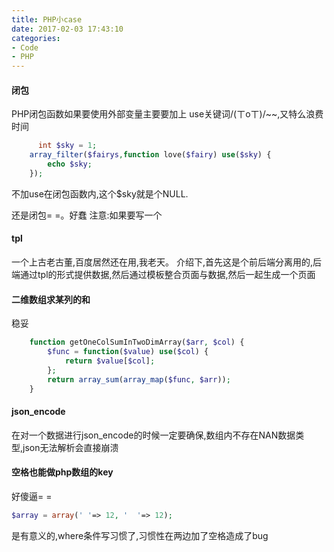 ```yaml
---
title: PHP小case
date: 2017-02-03 17:43:10
categories: 
- Code
- PHP
---
```

#### 闭包
PHP闭包函数如果要使用外部变量主要要加上 use关键词/(ㄒoㄒ)/~~,又特么浪费时间
```PHP
      int $sky = 1;
    array_filter($fairys,function love($fairy) use($sky) {
        echo $sky;
    });
```
不加use在闭包函数内,这个$sky就是个NULL.

还是闭包= =。好蠢 
注意:如果要写一个

#### tpl
一个上古老古董,百度居然还在用,我老天。
介绍下,首先这是个前后端分离用的,后端通过tpl的形式提供数据,然后通过模板整合页面与数据,然后一起生成一个页面

#### 二维数组求某列的和
稳妥
```PHP
	function getOneColSumInTwoDimArray($arr, $col) {
		$func = function($value) use($col) {
			return $value[$col];
		};
		return array_sum(array_map($func, $arr));
	}
```
#### json_encode
在对一个数据进行json_encode的时候一定要确保,数组内不存在NAN数据类型,json无法解析会直接崩溃

#### 空格也能做php数组的key
好傻逼= =
```PHP
$array = array(' '=> 12, '  '=> 12);
```
是有意义的,where条件写习惯了,习惯性在两边加了空格造成了bug
